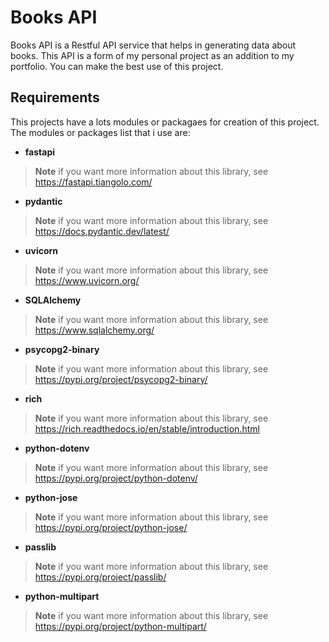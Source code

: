 # Books API

Books API is a Restful API service that helps in generating data about books. This API is a form of my personal project as an addition to my portfolio. You can make the best use of this project.

## Requirements

This projects have a lots modules or packagaes for creation of this project. The modules or packages list that i use are:

* **fastapi**

> **Note**
if you want more information about this library, see https://fastapi.tiangolo.com/

* **pydantic**

> **Note**
if you want more information about this library, see https://docs.pydantic.dev/latest/

* **uvicorn**

> **Note**
if you want more information about this library, see https://www.uvicorn.org/

* **SQLAlchemy**

> **Note**
if you want more information about this library, see https://www.sqlalchemy.org/

* **psycopg2-binary**

> **Note**
if you want more information about this library, see https://pypi.org/project/psycopg2-binary/

* **rich**

> **Note**
if you want more information about this library, see https://rich.readthedocs.io/en/stable/introduction.html

* **python-dotenv**

> **Note**
if you want more information about this library, see https://pypi.org/project/python-dotenv/

* **python-jose**

> **Note**
if you want more information about this library, see https://pypi.org/project/python-jose/

* **passlib**

> **Note** 
if you want more information about this library, see https://pypi.org/project/passlib/

* **python-multipart**

> **Note**
if you want more information about this library, see https://pypi.org/project/python-multipart/